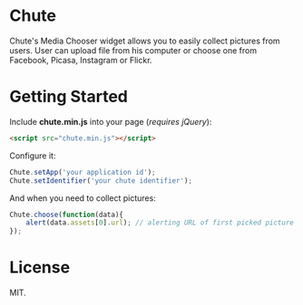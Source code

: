# Chute

Chute's Media Chooser widget allows you to easily collect pictures from users. User can upload file from his computer or choose one from Facebook, Picasa, Instagram or Flickr.

# Getting Started

Include **chute.min.js** into your page (*requires jQuery*):

```html
<script src="chute.min.js"></script>
```

Configure it:

```javascript
Chute.setApp('your application id');
Chute.setIdentifier('your chute identifier');
```

And when you need to collect pictures:

```javascript
Chute.choose(function(data){
	alert(data.assets[0].url); // alerting URL of first picked picture
});
```

# License

MIT.